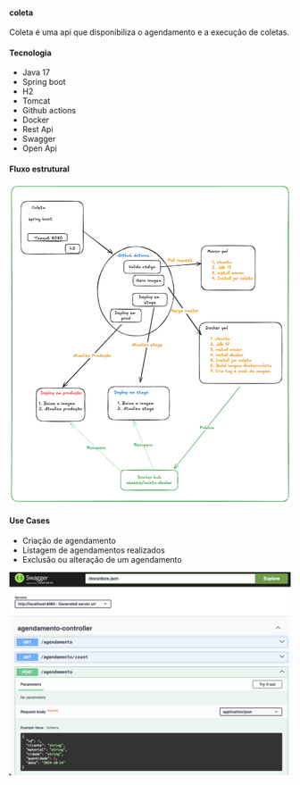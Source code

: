 #### coleta
 Coleta é uma api que disponibiliza o agendamento e a execução de coletas.

#### Tecnologia
 - Java 17
 - Spring boot
 - H2
 - Tomcat
 - Github actions
 - Docker
 - Rest Api
 - Swagger
 - Open Api

#### Fluxo estrutural 
![Fluxo da imagem](coleta-fluxo.png)


#### Use Cases

 - Criação de agendamento
 - Listagem de agendamentos realizados
 - Exclusão ou alteração de um agendamento

![Documentação](swagger.png)

